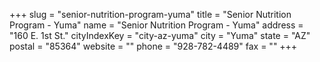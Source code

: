 +++
slug = "senior-nutrition-program-yuma"
title = "Senior Nutrition Program - Yuma"
name = "Senior Nutrition Program - Yuma"
address = "160 E. 1st St."
cityIndexKey = "city-az-yuma"
city = "Yuma"
state = "AZ"
postal = "85364"
website = ""
phone = "928-782-4489"
fax = ""
+++
